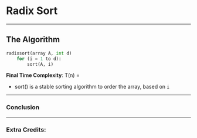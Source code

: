 # Radix Sort

---

## The Algorithm

```python
radixsort(array A, int d)
    for (i = 1 to d):
        sort(A, i)
```
**Final Time Complexity**: T(n) = 
* sort() is a stable sorting algorithm to order the array, based on `i`
--- 

### Conclusion

---

### Extra Credits: